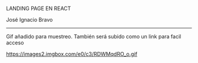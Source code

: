 LANDING PAGE EN REACT

José Ignacio Bravo

-----

Gif añadido para muestreo. También será subido como un link para facil acceso

https://images2.imgbox.com/e0/c3/RDWMqdRO_o.gif
